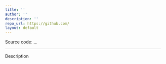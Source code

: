 ```yaml
---
title: ''
author: ''
description: ''
repo_url: https://github.com/
layout: default
---
```

Source code: ...

---

Description

